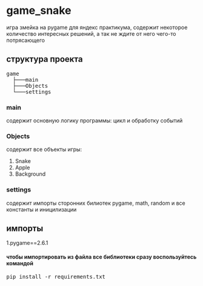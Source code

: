 # game_snake
игра змейка на pygame для яндекс практикума, содержит некоторое количество интересных решений, а так не ждите от него чего-то потрясающего

## структура проекта
<pre>
game
  ├───main
  ├───Objects
  └───settings
</pre>
### main
содержит основную логику программы: цикл и обработку событий

### Objects
содержит все объекты игры:
  1. Snake
  2. Apple
  3. Background

### settings
содержит импорты сторонних билиотек pygame, math, random и все константы и иницилизации

## импорты
  1.pygame==2.6.1

#### чтобы импортировать из файла все библиотеки сразу воспользуйтесь командой 
<pre>pip install -r requirements.txt</pre>
